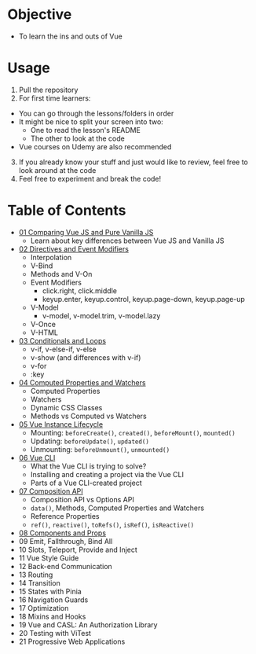 # Objective
- To learn the ins and outs of Vue

# Usage
1. Pull the repository
2. For first time learners:
- You can go through the lessons/folders in order
- It might be nice to split your screen into two:
    - One to read the lesson's README
    - The other to look at the code
- Vue courses on Udemy are also recommended

3. If you already know your stuff and just would like to review, feel free to look around at the code
4. Feel free to experiment and break the code!

# Table of Contents
- [01 Comparing Vue JS and Pure Vanilla JS](./01-vue-vs-vanilla-js/)
  - Learn about key differences between Vue JS and Vanilla JS
- [02 Directives and Event Modifiers](./02-directives/)
  - Interpolation
  - V-Bind
  - Methods and V-On
  - Event Modifiers
    - click.right, click.middle
    - keyup.enter, keyup.control, keyup.page-down, keyup.page-up
  - V-Model
    - v-model, v-model.trim, v-model.lazy
  - V-Once
  - V-HTML
- [03 Conditionals and Loops](./03-conditionals-loops/)
  - v-if, v-else-if, v-else
  - v-show (and differences with v-if)
  - v-for
  - :key
- [04 Computed Properties and Watchers](./04-computed-watcher/)
  - Computed Properties
  - Watchers
  - Dynamic CSS Classes
  - Methods vs Computed vs Watchers
- [05 Vue Instance Lifecycle](./05-lifecycle/)
  - Mounting: `beforeCreate()`, `created()`, `beforeMount()`, `mounted()`
  - Updating: `beforeUpdate()`, `updated()`
  - Unmounting: `beforeUnmount()`, `unmounted()`
- [06 Vue CLI](./06-vue-cli/)
  - What the Vue CLI is trying to solve?
  - Installing and creating a project via the Vue CLI
  - Parts of a Vue CLI-created project
- [07 Composition API](./07-composition-api/)
  - Composition API vs Options API
  - `data()`, Methods, Computed Properties and Watchers
  - Reference Properties
  - `ref()`, `reactive()`, `toRefs()`, `isRef()`, `isReactive()`
- [08 Components and Props](./08-components-props/)
- 09 Emit, Fallthrough, Bind All
- 10 Slots, Teleport, Provide and Inject
- 11 Vue Style Guide
- 12 Back-end Communication
- 13 Routing
- 14 Transition
- 15 States with Pinia
- 16 Navigation Guards
- 17 Optimization
- 18 Mixins and Hooks
- 19 Vue and CASL: An Authorization Library
- 20 Testing with ViTest
- 21 Progressive Web Applications
